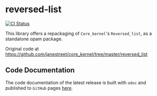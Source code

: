 # reversed-list

[![CI Status](https://github.com/mbarbin/reversed-list/workflows/ci/badge.svg)](https://github.com/mbarbin/reversed-list/actions/workflows/ci.yml)

This library offers a repackaging of `Core_kernel`'s `Reversed_list`, as a standalone opam package.

Original code at https://github.com/janestreet/core_kernel/tree/master/reversed_list

## Code Documentation

The code documentation of the latest release is built with `odoc` and published to `GitHub` pages [here](https://mbarbin.github.io/reversed-list).
